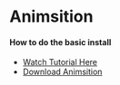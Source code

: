 <!--MarkDown Editor (use for live preview): 
https://jbt.github.io/markdown-editor-->

<!--
GitHub Markdown System:
https://help.github.com/articles/markdown-basics/
https://guides.github.com/features/mastering-markdown/
-->

# Animsition

#### How to do the basic install

- [Watch Tutorial Here](#)
- [Download Animsition](http://git.blivesta.com/animsition/)


<!--
New sections:
####Start New File
```
javascript
```
-->

